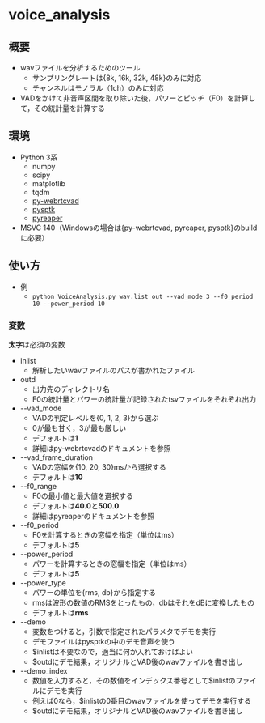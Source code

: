 # voice_analysis

## 概要

- wavファイルを分析するためのツール
  - サンプリングレートは{8k, 16k, 32k, 48k}のみに対応
  - チャンネルはモノラル（1ch）のみに対応
- VADをかけて非音声区間を取り除いた後，パワーとピッチ（F0）を計算して，その統計量を計算する

## 環境

- Python 3系
  - numpy
  - scipy
  - matplotlib
  - tqdm
  - [py-webrtcvad](https://github.com/wiseman/py-webrtcvad)
  - [pysptk](https://github.com/r9y9/pyreaper)
  - [pyreaper](https://github.com/r9y9/pysptk)
- MSVC 140（Windowsの場合は{py-webrtcvad, pyreaper, pysptk}のbuildに必要）
  
## 使い方

- 例
  - `python VoiceAnalysis.py wav.list out --vad_mode 3 --f0_period 10 --power_period 10`

### 変数

**太字**は必須の変数

- inlist
  - 解析したいwavファイルのパスが書かれたファイル
- outd
  - 出力先のディレクトリ名
  - F0の統計量とパワーの統計量が記録されたtsvファイルをそれぞれ出力
- --vad_mode
  - VADの判定レベルを{0, 1, 2, 3}から選ぶ
  - 0が最も甘く，3が最も厳しい
  - デフォルトは**1**
  - 詳細はpy-webrtcvadのドキュメントを参照
- --vad_frame_duration
  - VADの窓幅を{10, 20, 30}msから選択する
  - デフォルトは**10**
- --f0_range
  - F0の最小値と最大値を選択する
  - デフォルトは**40.0**と**500.0**
  - 詳細はpyreaperのドキュメントを参照
- --f0_period
  - F0を計算するときの窓幅を指定（単位はms）
  - デフォルトは**5**
- --power_period
  - パワーを計算するときの窓幅を指定（単位はms）
  - デフォルトは**5**
- --power_type
  - パワーの単位を{rms, db}から指定する
  - rmsは波形の数値のRMSをとったもの，dbはそれをdBに変換したもの
  - デフォルトは**rms**
- --demo
  - 変数をつけると，引数で指定されたパラメタでデモを実行
  - デモファイルはpysptkの中のデモ音声を使う
  - $inlistは不要なので，適当に何か入れておけばよい
  - $outdにデモ結果，オリジナルとVAD後のwavファイルを書き出し
- --demo_index
  - 数値を入力すると，その数値をインデックス番号として$inlistのファイルにデモを実行
  - 例えば0なら，$inlistの0番目のwavファイルを使ってデモを実行する
  - $outdにデモ結果，オリジナルとVAD後のwavファイルを書き出し